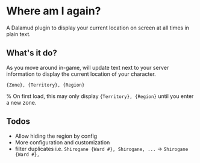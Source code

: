 # Where am I again?

A Dalamud plugin to display your current location on screen at all times in plain text.

## What's it do?

As you move around in-game, will update text next to your server information to display the current location of your character.

`{Zone}, {Territory}, {Region}`

% On first load, this may only display `{Territory}, {Region}` until you enter a new zone.

## Todos

- Allow hiding the region by config
- More configuration and customization
- filter duplicates i.e. `Shirogane {Ward #}, Shirogane, ...` -> `Shirogane {Ward #}, `
